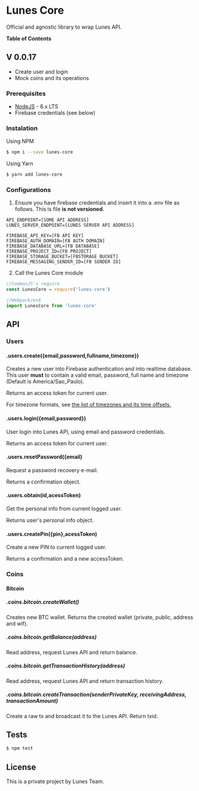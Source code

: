 # Lunes Core

Official and agnostic library to wrap Lunes API.

**Table of Contents**

## V 0.0.17
- Create user and login
- Mock coins and its operations

### Prerequisites
- [NodeJS](http://nodejs.org) - 8.x LTS
- Firebase credentials (see below)

### Instalation
Using NPM
```sh
$ npm i --save lunes-core
```
Using Yarn
```sh
$ yarn add lunes-core
```
### Configurations
1.  Ensure you have firebase credentials and insert it into a .env file as follows. This is file **is not versioned**.

```
API_ENDPOINT=[SOME API ADDRESS]
LUNES_SERVER_ENDPOINT=[LUNES SERVER API ADDRESS]

FIREBASE_API_KEY=[FB API KEY]
FIREBASE_AUTH_DOMAIN=[FB AUTH DOMAIN]
FIREBASE_DATABASE_URL=[FB DATABASE]
FIREBASE_PROJECT_ID=[FB PROJECT]
FIREBASE_STORAGE_BUCKET=[FBSTORAGE BUCKET]
FIREBASE_MESSAGING_SENDER_ID=[FB SENDER ID]
```

2. Call the Lunes Core module

```javascript
//CommonJS's require
const LunesCore = require('lunes-core')

//Webpack/es6
import LunesCore from 'lunes-core'
```

## API

### Users

#### .users.create({email,password,fullname,timezone})
Creates a new user into Firebase authentication and into realtime database. This user **must** to contain a valid email, password, full name and timezone (Default is America/Sao_Paulo).

Returns an access token for current user.

For timezone formats, see [the list of timezones and its time offsets.](https://en.wikipedia.org/wiki/List_of_tz_database_time_zones#List "the list of timezones and its time offsets.")

#### .users.login({email,password})

User login into Lunes API, using email and password credentials. 

Returns an access token for current user.

#### .users.resetPassword({email)

Request a password recovery e-mail.

Returns a confirmation object.

#### .users.obtain(id,acessToken)

Get the personal info from current logged user.

Returns user's personal info object.

#### .users.createPin({pin},acessToken)

Create a new PIN to current logged user.

Returns a confirmation and a new accessToken.

### Coins

#### Bitcoin

##### .coins.bitcoin.createWallet()

Creates new BTC wallet. Returns the created wallet (private, public, address and wif).

##### .coins.bitcoin.getBalance(address)
Read address, request Lunes API and return balance.

##### .coins.bitcoin.getTransactionHistory(address)
Read address, request Lunes API and return transaction history.

##### .coins.bitcoin.createTransaction(senderPrivateKey, receivingAddress, transactionAmount)
Create a raw tx and broadcast it to the Lunes API. Return txid.

## Tests

```sh
$ npm test
```

## License

This is a private project by Lunes Team.
